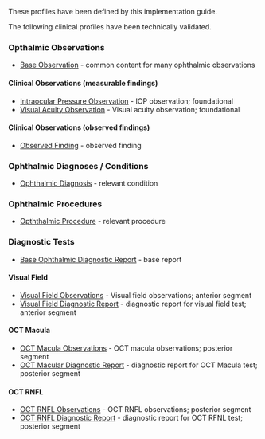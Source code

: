 These profiles have been defined by this implementation guide.

The following clinical profiles have been technically validated.

### Opthalmic Observations

* [Base Observation](StructureDefinition-observation-base.html) - common content for many ophthalmic observations 

#### Clinical Observations (measurable findings)
* [Intraocular Pressure Observation](StructureDefinition-observation-iop.html) - IOP observation; foundational
* [Visual Acuity Observation](StructureDefinition-observation-visual-acuity.html) - Visual acuity observation; foundational

#### Clinical Observations (observed findings)

* [Observed Finding](StructureDefinition-observation-eye-region-finding.html) - observed finding

### Ophthalmic Diagnoses / Conditions 
* [Ophthalmic Diagnosis](StructureDefinition-condition-base.html) - relevant condition

### Ophthalmic Procedures
* [Opththalmic Procedure](StructureDefinition-procedure-base.html) - relevant procedure


### Diagnostic Tests

* [Base Ophthalmic Diagnostic Report](StructureDefinition-diagnostic-report-base.html) - base report

#### Visual Field
* [Visual Field Observations](StructureDefinition-observation-visual-field.html) - Visual field observations; anterior segment
* [Visual Field Diagnostic Report](StructureDefinition-diagnostic-report-visual-field.html) - diagnostic report for visual field test; anterior segment

#### OCT Macula
* [OCT Macula Observations](StructureDefinition-observation-oct-macula.html) - OCT macula observations; posterior segment
* [OCT Macular Diagnostic Report](StructureDefinition-diagnostic-report-oct-macula.html) - diagnostic report for OCT Macula test; posterior segment

#### OCT RNFL
* [OCT RNFL Observations](StructureDefinition-observation-oct-rnfl.html) - OCT RNFL observations; posterior segment
* [OCT RNFL Diagnostic Report](StructureDefinition-diagnostic-report-oct-rnfl.html) - diagnostic report for OCT RFNL test; posterior segment







